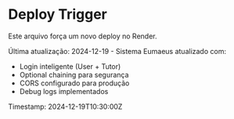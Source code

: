 # Deploy Trigger

Este arquivo força um novo deploy no Render.

Última atualização: 2024-12-19 - Sistema Eumaeus atualizado com:
- Login inteligente (User + Tutor)
- Optional chaining para segurança
- CORS configurado para produção
- Debug logs implementados

Timestamp: 2024-12-19T10:30:00Z